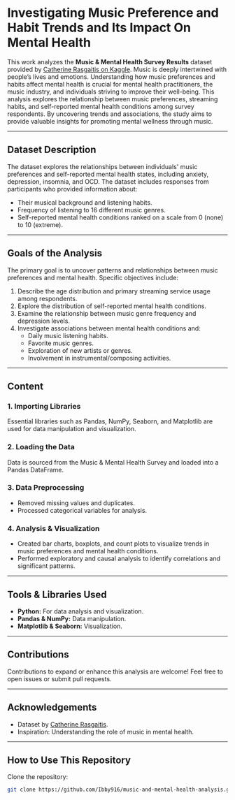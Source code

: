 # Investigating Music Preference and Habit Trends and Its Impact On Mental Health

This work analyzes the **Music & Mental Health Survey Results** dataset provided by [Catherine Rasgaitis on Kaggle](https://www.kaggle.com/datasets/catherinerasgaitis/mxmh-survey-results). Music is deeply intertwined with people’s lives and emotions. Understanding how music preferences and habits affect mental health is crucial for mental health practitioners, the music industry, and individuals striving to improve their well-being. This analysis explores the relationship between music preferences, streaming habits, and self-reported mental health conditions among survey respondents. By uncovering trends and associations, the study aims to provide valuable insights for promoting mental wellness through music.

---

## Dataset Description

The dataset explores the relationships between individuals' music preferences and self-reported mental health states, including anxiety, depression, insomnia, and OCD. The dataset includes responses from participants who provided information about:
- Their musical background and listening habits.
- Frequency of listening to 16 different music genres.
- Self-reported mental health conditions ranked on a scale from 0 (none) to 10 (extreme).

---

## Goals of the Analysis

The primary goal is to uncover patterns and relationships between music preferences and mental health. Specific objectives include:

1. Describe the age distribution and primary streaming service usage among respondents.
2. Explore the distribution of self-reported mental health conditions.
3. Examine the relationship between music genre frequency and depression levels.
4. Investigate associations between mental health conditions and:
   - Daily music listening habits.
   - Favorite music genres.
   - Exploration of new artists or genres.
   - Involvement in instrumental/composing activities.
  
---

## Content

### 1. Importing Libraries
Essential libraries such as Pandas, NumPy, Seaborn, and Matplotlib are used for data manipulation and visualization.

### 2. Loading the Data
Data is sourced from the Music & Mental Health Survey and loaded into a Pandas DataFrame.

### 3. Data Preprocessing
- Removed missing values and duplicates.
- Processed categorical variables for analysis.

### 4. Analysis & Visualization
- Created bar charts, boxplots, and count plots to visualize trends in music preferences and mental health conditions.
- Performed exploratory and causal analysis to identify correlations and significant patterns.

---

## Tools & Libraries Used
- **Python:** For data analysis and visualization.
- **Pandas & NumPy:** Data manipulation.
- **Matplotlib & Seaborn:** Visualization.

---

## Contributions
Contributions to expand or enhance this analysis are welcome! Feel free to open issues or submit pull requests.

---

## Acknowledgements
- Dataset by [Catherine Rasgaitis](https://www.kaggle.com/datasets/catherinerasgaitis/mxmh-survey-results).
- Inspiration: Understanding the role of music in mental health.

---

## How to Use This Repository
Clone the repository:
   ```bash
   git clone https://github.com/Ibby916/music-and-mental-health-analysis.git


